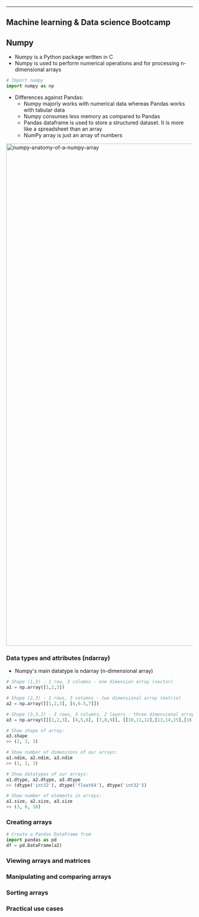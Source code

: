 ----------------------------------------
Machine learning & Data science Bootcamp
----------------------------------------

## Numpy

   * Numpy is a Python package written in C
   * Numpy is used to perform numerical operations and for processing n-dimensional arrays

```python
# Import numpy
import numpy as np
```

   * Differences against Pandas:
      * Numpy majorly works with numerical data whereas Pandas works with tabular data
      * Numpy consumes less memory as compared to Pandas
      * Pandas dataframe is used to store a structured dataset. It is more like a spreadsheet than an array
      * NumPy array is just an array of numbers
      
<img width="1353" alt="numpy-anatomy-of-a-numpy-array" src="https://user-images.githubusercontent.com/74961891/169284767-c43d0c16-f6d2-465a-b1f4-62bd42b7b785.png">
 
### Data types and attributes (ndarray)

   * Numpy's main datatype is ndarray (n-dimensional array)

```python
# Shape (1,3) - 1 row, 3 columns - one dimension array (vector)
a1 = np.array([1,2,3])

# Shape (2,3) - 1 rows, 3 columns - two dimensional array (matrix)
a2 = np.array([[1,2,3], [4,6.5,7]])

# Shape (3,3,2) - 3 rows, 3 columns, 2 layers - three dimensional array (matrix)
a3 = np.array([[[1,2,3], [4,5,6], [7,8,9]], [[10,11,12],[13,14,15],[16,17,18]]])

# Show shape of array:
a3.shape
>> (2, 3, 3)

# Show number of dimensions of our arrays:
a1.ndim, a2.ndim, a3.ndim
>> (1, 2, 3)

# Show datatypes of our arrays:
a1.dtype, a2.dtype, a3.dtype
>> (dtype('int32'), dtype('float64'), dtype('int32'))

# Show number of elements in arrays:
a1.size, a2.size, a3.size
>> (3, 6, 18)
```


### Creating arrays

```python
# Create a Pandas DataFrame from 
import pandas as pd
df = pd.DataFrame(a2)
```

### Viewing arrays and matrices


### Manipulating and comparing arrays


### Sorting arrays


### Practical use cases

